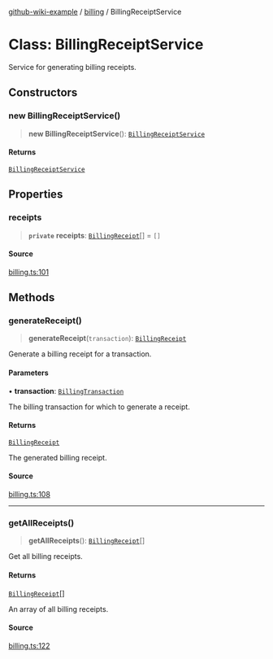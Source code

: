 [github-wiki-example](../wiki/Home) / [billing](../wiki/billing) / BillingReceiptService

# Class: BillingReceiptService

Service for generating billing receipts.

## Constructors

### new BillingReceiptService()

> **new BillingReceiptService**(): [`BillingReceiptService`](../wiki/billing.Class.BillingReceiptService)

#### Returns

[`BillingReceiptService`](../wiki/billing.Class.BillingReceiptService)

## Properties

### receipts

> **`private`** **receipts**: [`BillingReceipt`](../wiki/billing.Interface.BillingReceipt)[] = `[]`

#### Source

[billing.ts:101](https://github.com/tgreyuk/typedoc-plugin-markdown-examples/blob/3728586/examples/04-typedoc-github-wiki-theme/src/billing.ts#L101)

## Methods

### generateReceipt()

> **generateReceipt**(`transaction`): [`BillingReceipt`](../wiki/billing.Interface.BillingReceipt)

Generate a billing receipt for a transaction.

#### Parameters

• **transaction**: [`BillingTransaction`](../wiki/billing.Interface.BillingTransaction)

The billing transaction for which to generate a receipt.

#### Returns

[`BillingReceipt`](../wiki/billing.Interface.BillingReceipt)

The generated billing receipt.

#### Source

[billing.ts:108](https://github.com/tgreyuk/typedoc-plugin-markdown-examples/blob/3728586/examples/04-typedoc-github-wiki-theme/src/billing.ts#L108)

***

### getAllReceipts()

> **getAllReceipts**(): [`BillingReceipt`](../wiki/billing.Interface.BillingReceipt)[]

Get all billing receipts.

#### Returns

[`BillingReceipt`](../wiki/billing.Interface.BillingReceipt)[]

An array of all billing receipts.

#### Source

[billing.ts:122](https://github.com/tgreyuk/typedoc-plugin-markdown-examples/blob/3728586/examples/04-typedoc-github-wiki-theme/src/billing.ts#L122)

